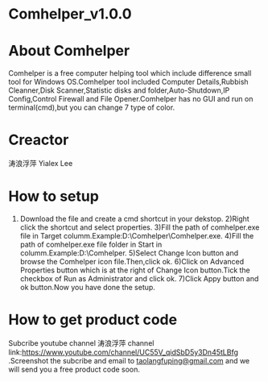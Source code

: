 # Comhelper_v1.0.0
# About Comhelper
Comhelper is a free computer helping tool which include difference small tool for Windows OS.Comhelper tool included Computer Details,Rubbish Cleanner,Disk Scanner,Statistic disks and folder,Auto-Shutdown,IP Config,Control Firewall and File Opener.Comhelper has no GUI and run on terminal(cmd),but you can change 7 type of color.
# Creactor
涛浪浮萍 Yialex Lee
# How to setup
1) Download the file and create a cmd shortcut in your dekstop.
2)Right click the shortcut and select properties.
3)Fill the path of comhelper.exe file in Target columm.Example:D:\Comhelper\Comhelper.exe.
4)Fill the path of comhelper.exe file folder in Start in columm.Example:D:\Comhelper.
5)Select Change Icon button and browse the Comhelper icon file.Then,click ok.
6)Click on Advanced Properties button which is at the right of Change Icon button.Tick the checkbox of Run as Administrator and click ok.
7)Click Appy button and ok button.Now you have done the setup.
# How to get product code
Subcribe youtube channel 涛浪浮萍 channel link:https://www.youtube.com/channel/UC55V_qidSbD5y3Dn45tLBfg .Screenshot the subcribe and email to taolangfuping@gmail.com and we will send you a free product code soon.
